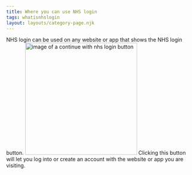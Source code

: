 ```yaml
---
title: Where you can use NHS login
tags: whatisnhslogin
layout: layouts/category-page.njk
---
```


NHS login can be used on any website or app that shows the NHS login button.
<img src="/nhs-help-centre/images/nhs-button.svg" alt="image of a continue with nhs login button" width="300px" />
Clicking this button will let you log into or create an account with the website or app you are visiting.
